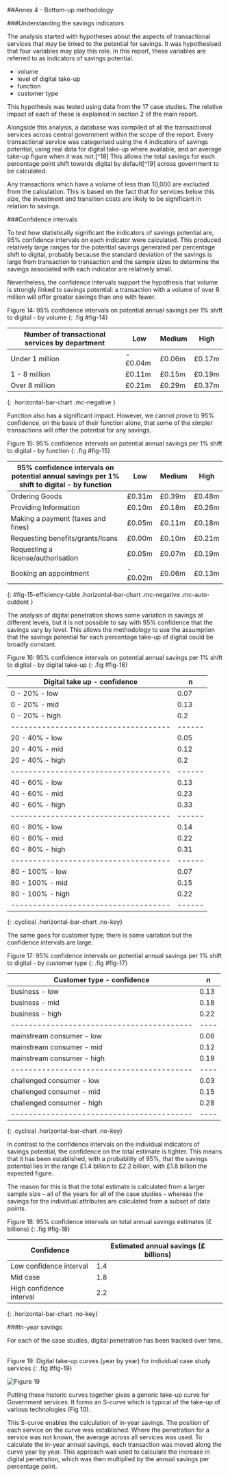 ##Annex 4 - Bottom-up methodology

###Understanding the savings indicators

The analysis started with hypotheses about the aspects of transactional
services that may be linked to the potential for savings. It was
hypothesised that four variables may play this role. In this report,
these variables are referred to as indicators of savings potential.

*  volume
*  level of digital take-up
*  function
*  customer type

This hypothesis was tested using data from the 17 case studies.
The relative impact of each of these is explained in section 2 of the
main report.

Alongside this analysis, a database was compiled of all the
transactional services across central government within the scope of the
report. Every transactional service was categorised using the 4
indicators of savings potential, using real data for digital take-up
where available, and an average take-up figure when it was
not.[^18] This allows the total savings for each percentage
point shift towards digital by default[^19] across
government to be calculated.

Any transactions which have a volume of less than 10,000 are excluded
from the calculation. This is based on the fact that for services below
this size, the investment and transition costs are likely to be
significant in relation to savings.

###Confidence intervals

To test how statistically significant the indicators of savings
potential are, 95% confidence intervals on each indicator were
calculated. This produced relatively large ranges for the potential
savings generated per percentage shift to digital, probably because the
standard deviation of the savings is large from transaction to
transaction and the sample sizes to determine the savings associated
with each indicator are relatively small.

Nevertheless, the confidence intervals support the hypothesis that
volume is strongly linked to savings potential: a transaction with a
volume of over 8 million will offer greater savings than one with fewer.

Figure 14: 95% confidence intervals on potential annual savings per 1% shift to digital - by volume
{: .fig #fig-14}

| Number of transactional services by department | Low | Medium | High |
|---|---|---|---|
| Under 1 million | -£0.04m | £0.06m  | £0.17m  |
| 1 - 8 million   | £0.11m  | £0.15m  | £0.19m  |
| Over 8 million  | £0.21m  | £0.29m  | £0.37m  |
{: .horizontal-bar-chart .mc-negative }


Function also has a significant impact. However, we cannot prove to 95%
confidence, on the basis of their function alone, that some of the
simpler transactions will offer the potential for any savings.

Figure 15: 95% confidence intervals on potential annual savings per 1% shift to digital - by function
{: .fig #fig-15}

| 95% confidence intervals on potential annual savings per 1% shift to digital - by function | Low | Medium | High |
|---|---|---|---|
| Ordering Goods                     | £0.31m  | £0.39m  | £0.48m |
| Providing Information              | £0.10m  | £0.18m  | £0.26m |
| Making a payment (taxes and fines) | £0.05m  | £0.11m  | £0.18m |
| Requesting benefits/grants/loans   | £0.00m  | £0.10m  | £0.21m |
| Requesting a license/authorisation | £0.05m  | £0.07m  | £0.19m |
| Booking an appointment             | -£0.02m | £0.06m  | £0.13m |
{: #fig-15-efficiency-table .horizontal-bar-chart .mc-negative .mc-auto-outdent }


The analysis of digital penetration shows some variation in savings at
different levels, but it is not possible to say with 95% confidence that
the savings vary by level. This allows the methodology to use the
assumption that the savings potential for each percentage take-up of
digital could be broadly constant.

Figure 16: 95% confidence intervals on potential annual savings per 1% shift to digital - by digital take-up
{: .fig #fig-16}

Digital take up - confidence         | n 
------------------------------------ | ------
0 - 20% - low    | 0.07	
0 - 20% - mid    | 0.13
0 - 20% - high   | 0.2 
------------------------------------ | ------
20 - 40% - low   | 0.05
20 - 40% - mid   | 0.12
20 - 40% - high  | 0.2
------------------------------------ | ------
40 - 60% - low   | 0.13
40 - 60% - mid   | 0.23
40 - 60% - high  | 0.33
------------------------------------ | ------
60 - 80% - low   | 0.14
60 - 80% - mid   | 0.22
60 - 80% - high  | 0.31
------------------------------------ | ------
80 - 100% - low  | 0.07
80 - 100% - mid  | 0.15
80 - 100% - high | 0.22
------------------------------------ | ------
{: .cyclical .horizontal-bar-chart .no-key}

The same goes for customer type; there is some variation but the confidence intervals are large.

Figure 17: 95% confidence intervals on potential annual savings per 1% shift to digital - by customer type
{: .fig #fig-17}

Customer type - confidence           | n
------------------------------------ | ----
business - low             | 0.13
business - mid             | 0.18
business - high            | 0.22
----------------------------------------- | ----
mainstream consumer - low  | 0.06
mainstream consumer - mid  | 0.12
mainstream consumer - high | 0.19
----------------------------------------- | ----
challenged consumer - low  | 0.03
challenged consumer - mid  | 0.15
challenged consumer - high | 0.28
----------------------------------------- | ----
{: .cyclical .horizontal-bar-chart .no-key}

In contrast to the confidence intervals on the individual indicators of
savings potential, the confidence on the total estimate is tighter. This
means that it has been established, with a probability of 95%, that the
savings potential lies in the range £1.4 billion to £2.2 billion, with
£1.8 billion the expected figure.                 

The reason for this is that the total estimate is calculated from a
larger sample size – all of the years for all of the case studies –
whereas the savings for the individual attributes are calculated from a
subset of data points.

Figure 18: 95% confidence intervals on total annual savings estimates (£ billions)
{: .fig #fig-18}

| Confidence                         | Estimated annual savings (£ billions) |
| ---------------------------------- |------ |
| Low confidence interval            | 1.4   |
| Mid case                           | 1.8   |
| High confidence interval           | 2.2   |
{: .horizontal-bar-chart .no-key}


###In-year savings

For each of the case studies, digital penetration has been tracked over
time.    

Figure 19: Digital take-up curves (year by year) for individual case study services
{: .fig #fig-19}

![Figure 19](/assets/images/efficiency/fig19.png)

Putting these historic curves together gives a generic take-up curve for
Government services. It forms an S-curve which is typical of the take-up
of various technologies (Fig 10).

This S-curve enables the calculation of in-year savings. The position of
each service on the curve was established. Where the penetration for a
service was not known, the average across all services was used. To
calculate the in-year annual savings, each transaction was moved along
the curve year by year. This approach was used to calculate the increase
in digital penetration, which was then multiplied by the annual savings
per percentage point.
